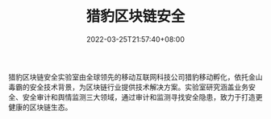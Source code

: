 ﻿---
weight: 
title: "猎豹区块链安全"
description: "猎豹区块链安全实验室由全球领先的移动互联网科技公司猎豹移动孵化，依托金山毒霸的安全技术背景，为区块链行业提供技术解决方案"
date: 2022-03-25T21:57:40+08:00
lastmod: 2022-03-25T16:45:40+08:00
draft: false
authors: ["Metabd"]
featuredImage: "liebaoqukuailiananquan.jpg"
link: ""
tags: ["安全机构","猎豹区块链安全"]
categories: ["navigation"]
navigation: ["安全机构"]
lightgallery: true
toc: true
pinned: false
recommend: false
recommend1: false
---
猎豹区块链安全实验室由全球领先的移动互联网科技公司猎豹移动孵化，依托金山毒霸的安全技术背景，为区块链行业提供技术解决方案。实验室研究涵盖业务安全、安全审计和舆情监测三大领域，通过审计和监测寻找安全隐患，致力于打造更健康的区块链生态。
